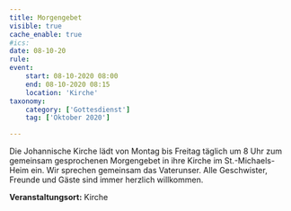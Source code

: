 ```yaml
---
title: Morgengebet
visible: true
cache_enable: true
#ics: 
date: 08-10-20
rule: 
event:
	start: 08-10-2020 08:00
	end: 08-10-2020 08:15
	location: 'Kirche'
taxonomy:
	category: ['Gottesdienst']
	tag: ['Oktober 2020']

---
```

Die Johannische Kirche lädt von Montag bis Freitag täglich um 8 Uhr zum gemeinsam gesprochenen Morgengebet in ihre Kirche im St.-Michaels-Heim ein. Wir sprechen gemeinsam das Vaterunser. Alle Geschwister, Freunde und Gäste sind immer herzlich willkommen.



**Veranstaltungsort:** Kirche

